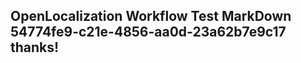 <properties
ms.topic="hero-topic"
ms.test1="hero-topic"
ms.test2="test"/>

## OpenLocalization Workflow Test MarkDown 54774fe9-c21e-4856-aa0d-23a62b7e9c17 thanks!
